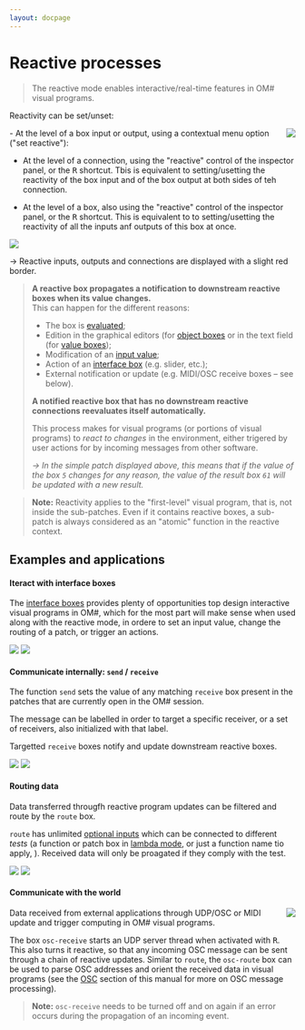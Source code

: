 ```yaml
---
layout: docpage
---
```


# Reactive processes

> The reactive mode enables interactive/real-time features in OM# visual programs. 

Reactivity can be set/unset: 

<img src="./images/reactive-set-input.png" align="right"> 
- At the level of a box input or output, using a contextual menu option ("set reactive"):


- At the level of a connection, using the "reactive" control of the inspector panel, or the <kbd>R</kbd> shortcut. Tbis is equivalent to setting/usetting the reactivity of the box input and of the box output at both sides of teh connection.

- At the level of a box, also using the "reactive" control of the inspector panel, or the <kbd>R</kbd> shortcut. This is equivalent to to setting/usetting the reactivity of all the inputs anf outputs of this box at once.

<img src="./images/reactive-patch-simple.png"> 

&rarr; Reactive inputs, outputs and connections are displayed with a slight red border.


> **A reactive box propagates a notification to downstream reactive boxes when its value changes.**      
> This can happen for the different reasons:
> - The box is [evaluated](eval);
> - Edition in the graphical editors (for [object boxes](object-box) or in the text field (for [value boxes](value-box));
> - Modification of an [input value](box-inputs);
> - Action of an [interface box](interface-boxes) (e.g. slider, etc.);
> - External notification or update (e.g. MIDI/OSC receive boxes – see below).
>
> **A notified reactive box that has no downstream reactive connections reevaluates itself automatically.**
> 
> This process makes for visual programs (or portions of visual programs) to _react to changes_ in the environment, either trigered by user actions for by incoming messages from other software.
>
> _&rarr; In the simple patch displayed above, this means that if the value of the box `5` changes for any reason, the value of the result box `61` will be updated with a new result._


> **Note:** Reactivity applies to the "first-level" visual program, that is, not inside the sub-patches. Even if it contains reactive boxes, a sub-patch is always considered as an "atomic" function in the reactive context.

## Examples and applications


#### Iteract with interface boxes

The [interface boxes](interface-boxes) provides plenty of opportunities top design interactive visual programs in OM#, which for the most part will make sense when used along with the reactive mode, in ordere to set an input value, change the routing of a patch, or trigger an actions.

<img src="./images/reactive-example-button.png">  <img src="./images/reactive-example-slider.png"> 


#### Communicate internally: `send` / `receive`

The function `send` sets the value of any matching `receive` box present in the patches that are currently open in the OM# session. 

The message can be labelled in order to target a specific receiver, or a set of receivers, also initialized with that label.

Targetted `receive` boxes notify and update downstream reactive boxes.

<img src="./images/reactive-example-send.png">  <img src="./images/reactive-example-receive.png"> 

#### Routing data

Data transferred througfh reactive program updates can be filtered and route by the `route` box.

`route` has unlimited [optional inputs](box-inputs#optional) which can be connected to different _tests_ (a function or patch box in [lambda mode](lambda), or just a function name tio apply, ). Received data will only be proagated if they comply with the test.

<img src="./images/reactive-example-send-2.png">  <img src="./images/reactive-example-route.png"> 


#### Communicate with the world

<img src="./images/reactive-example-osc.png" align="right">

Data received from external applications through UDP/OSC or MIDI update and trigger computing in OM# visual programs.

The box `osc-receive` starts an UDP server thread when activated with <kbd>R</kbd>. This also turns it reactive, so that any incoming OSC message can be sent through a chain of reactive updates. Similar to `route`, the `osc-route` box can be used to parse OSC addresses and orient the received data in visual programs (see the [OSC](osc) section of this manual for more on OSC message processing). 

> **Note:** `osc-receive` needs to be turned off and on again if an error occurs during the propagation of an incoming event.

